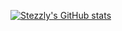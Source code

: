 [![Stezzly's GitHub stats](https://github-readme-stats-khaki-kappa.vercel.app/api?username=Stezzly&theme=tokyonight&include_all_commits=true)](https://github.com/anuraghazra/github-readme-stats)
